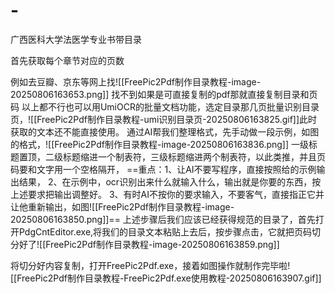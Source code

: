 # -
广西医科大学法医学专业书带目录

首先获取每个章节对应的页数

例如去豆瓣、京东等网上找![[FreePic2Pdf制作目录教程-image-20250806163653.png]]
找不到如果是可直接复制的pdf那就直接复制目录和页码
以上都不行也可以用UmiOCR的批量文档功能，选定目录那几页批量识别目录页，![[FreePic2Pdf制作目录教程-umi识别目录页-20250806163825.gif]]此时获取的文本还不能直接使用。
通过AI帮我们整理格式，先手动做一段示例，如图的格式，![[FreePic2Pdf制作目录教程-image-20250806163836.png]] 一级标题置顶，二级标题缩进一个制表符，三级标题缩进两个制表符，以此类推，并且页码要和文字用一个空格隔开， ==重点：1、让AI不要写程序，直接按照给的示例输出结果， 2、在示例中，ocr识别出来什么就输入什么，输出就是你要的东西，按上述要求把输出调整好。 3、有时AI不按你的要求输入，不要客气，直接指正它并让他重新输出，如图![[FreePic2Pdf制作目录教程-image-20250806163850.png]]==
上述步骤后我们应该已经获得规范的目录了，首先打开PdgCntEditor.exe,将我们的目录文本粘贴上去后，按步骤点击，它就把页码切分好了![[FreePic2Pdf制作目录教程-image-20250806163859.png]]

将切分好内容复制，打开FreePic2Pdf.exe，接着如图操作就制作完毕啦![[FreePic2Pdf制作目录教程-FreePic2Pdf.exe使用教程-20250806163907.gif]]
